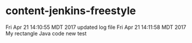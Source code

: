 # content-jenkins-freestyle
Fri Apr 21 14:10:55 MDT 2017 updated log file
Fri Apr 21 14:11:58 MDT 2017 My rectangle Java code
new test
